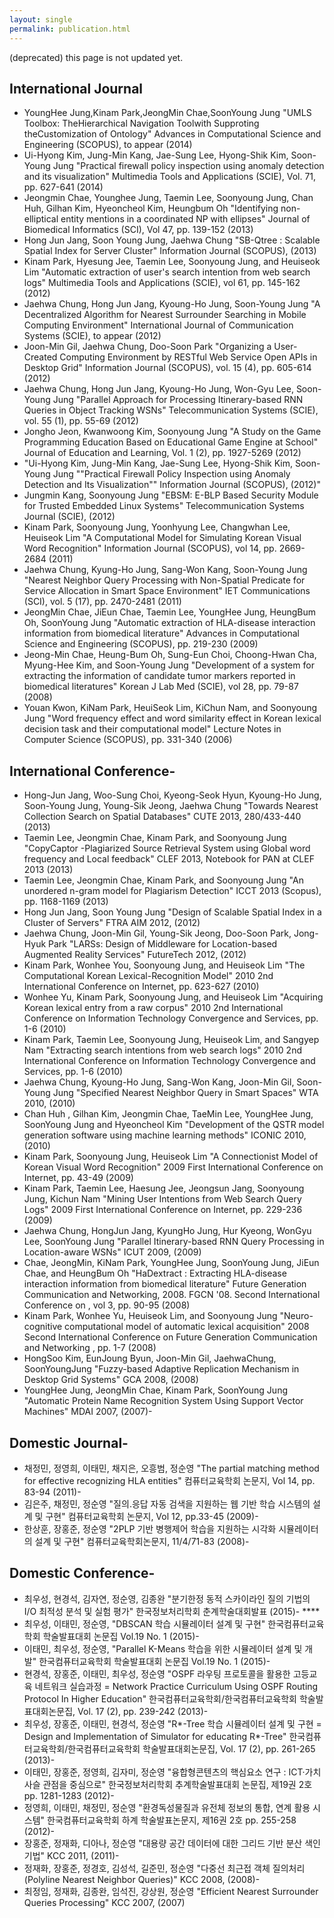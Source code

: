```yaml
---
layout: single
permalink: publication.html
---
```


(deprecated) this page is not updated yet.

## International Journal

- YoungHee Jung,Kinam Park,JeongMin Chae,SoonYoung Jung "UMLS Toolbox: TheHierarchical Navigation Toolwith Supproting theCustomization of Ontology" Advances in Computational Science and Engineering (SCOPUS), to appear (2014)
- Ui-Hyong Kim, Jung-Min Kang, Jae-Sung Lee, Hyong-Shik Kim, Soon-Young Jung "Practical firewall policy inspection using anomaly detection and its visualization" Multimedia Tools and Applications (SCIE), Vol. 71, pp. 627-641 (2014)
- Jeongmin Chae, Younghee Jung, Taemin Lee, Soonyoung Jung, Chan Huh, Gilhan Kim, Hyeoncheol Kim, Heungbum Oh "Identifying non-elliptical entity mentions in a coordinated NP with ellipses" Journal of Biomedical Informatics (SCI), Vol 47, pp. 139-152 (2013)
- Hong Jun Jang, Soon Young Jung, Jaehwa Chung "SB-Qtree : Scalable Spatial Index for Server Cluster" Information Journal (SCOPUS), (2013)
- Kinam Park, Hyesung Jee, Taemin Lee, Soonyoung Jung, and Heuiseok Lim "Automatic extraction of user's search intention from web search logs" Multimedia Tools and Applications (SCIE), vol 61, pp. 145-162 (2012)
- Jaehwa Chung, Hong Jun Jang, Kyoung-Ho Jung, Soon-Young Jung "A Decentralized Algorithm for Nearest Surrounder Searching in Mobile Computing Environment"  International Journal of Communication Systems (SCIE), to appear (2012)
- Joon-Min Gil, Jaehwa Chung, Doo-Soon Park "Organizing a User-Created Computing Environment by RESTful Web Service Open APIs in Desktop Grid" Information Journal (SCOPUS), vol. 15 (4), pp. 605-614 (2012)
- Jaehwa Chung, Hong Jun Jang, Kyoung-Ho Jung, Won-Gyu Lee, Soon-Young Jung "Parallel Approach for Processing Itinerary-based RNN Queries in Object Tracking WSNs" Telecommunication Systems (SCIE), vol. 55 (1), pp. 55-69 (2012)
- Jongho Jeon, Kwanwoong Kim, Soonyoung Jung "A Study on the Game Programming Education Based on Educational Game Engine at School" Journal of Education and Learning, Vol. 1 (2), pp. 1927-5269 (2012)
- "Ui-Hyong Kim, Jung-Min Kang, Jae-Sung Lee, Hyong-Shik Kim, Soon-Young Jung ""Practical Firewall Policy Inspection using Anomaly Detection and Its Visualization"" Information Journal (SCOPUS), (2012)"
- Jungmin Kang, Soonyoung Jung "EBSM: E-BLP Based Security Module for Trusted Embedded Linux Systems" Telecommunication Systems Journal (SCIE), (2012)
- Kinam Park, Soonyoung Jung, Yoonhyung Lee, Changwhan Lee, Heuiseok Lim "A Computational Model for Simulating Korean Visual Word Recognition" Information Journal (SCOPUS), vol 14, pp. 2669-2684 (2011)
- Jaehwa Chung, Kyung-Ho Jung, Sang-Won Kang, Soon-Young Jung "Nearest Neighbor Query Processing with Non-Spatial Predicate for Service Allocation in Smart Space Environment" IET Communications (SCI), vol. 5 (17), pp. 2470-2481 (2011)
- JeongMin Chae, JiEun Chae, Taemin Lee, YoungHee Jung, HeungBum Oh, SoonYoung Jung "Automatic extraction of HLA-disease interaction information from biomedical literature" Advances in Computational Science and Engineering (SCOPUS), pp. 219-230 (2009)
- Jeong-Min Chae, Heung-Bum Oh, Sung-Eun Choi, Choong-Hwan Cha, Myung-Hee Kim, and Soon-Young Jung "Development of a system for extracting the information of candidate tumor markers reported in biomedical literatures" Korean J Lab Med (SCIE), vol 28, pp. 79-87 (2008)
- Youan Kwon, KiNam Park, HeuiSeok Lim, KiChun Nam, and Soonyoung Jung "Word frequency effect and word similarity effect in Korean lexical decision task and their computational model" Lecture Notes in Computer Science (SCOPUS), pp. 331-340 (2006)

## International Conference- 

- Hong-Jun Jang, Woo-Sung Choi, Kyeong-Seok Hyun, Kyoung-Ho Jung, Soon-Young Jung, Young-Sik Jeong, Jaehwa Chung "Towards Nearest Collection Search on Spatial Databases" CUTE 2013, 280/433-440 (2013)
- Taemin Lee, Jeongmin Chae, Kinam Park, and Soonyoung Jung "CopyCaptor -Plagiarized Source Retrieval System using Global word frequency and Local feedback" CLEF 2013, Notebook for PAN at CLEF 2013 (2013)
- Taemin Lee, Jeongmin Chae, Kinam Park, and Soonyoung Jung "An unordered n-gram model for Plagiarism Detection" ICCT 2013 (Scopus), pp. 1168-1169 (2013)
- Hong Jun Jang, Soon Young Jung "Design of Scalable Spatial Index in a Cluster of Servers" FTRA AIM 2012, (2012)
- Jaehwa Chung, Joon-Min Gil, Young-Sik Jeong, Doo-Soon Park, Jong-Hyuk Park "LARSs: Design of Middleware for Location-based Augmented Reality Services" FutureTech 2012, (2012)
- Kinam Park, Wonhee You, Soonyoung Jung, and Heuiseok Lim "The Computational Korean Lexical-Recognition Model" 2010 2nd International Conference on Internet, pp. 623-627 (2010)
- Wonhee Yu, Kinam Park, Soonyoung Jung, and Heuiseok Lim "Acquiring Korean lexical entry from a raw corpus" 2010 2nd International Conference on Information Technology Convergence and Services, pp. 1-6 (2010)
- Kinam Park, Taemin Lee, Soonyoung Jung, Heuiseok Lim, and Sangyep Nam "Extracting search intentions from web search logs" 2010 2nd International Conference on Information Technology Convergence and Services, pp. 1-6 (2010)
- Jaehwa Chung, Kyoung-Ho Jung, Sang-Won Kang, Joon-Min Gil, Soon-Young Jung "Specified Nearest Neighbor Query in Smart Spaces" WTA 2010, (2010)
- Chan Huh , Gilhan Kim, Jeongmin Chae, TaeMin Lee, YoungHee Jung, SoonYoung Jung and Hyeoncheol Kim "Development of the QSTR model generation software using machine learning methods" ICONIC 2010, (2010)
- Kinam Park, Soonyoung Jung, Heuiseok Lim "A Connectionist Model of Korean Visual Word Recognition" 2009 First International Conference on Internet, pp. 43-49 (2009)
- Kinam Park, Taemin Lee, Haesung Jee, Jeongsun Jang, Soonyoung Jung, Kichun Nam "Mining User Intentions from Web Search Query Logs" 2009 First International Conference on Internet, pp. 229-236 (2009)
- Jaehwa Chung, HongJun Jang, KyungHo Jung, Hur Kyeong, WonGyu Lee, SoonYoung Jung "Parallel Itinerary-based RNN Query Processing in Location-aware WSNs" ICUT 2009, (2009)
- Chae, JeongMin, KiNam Park, YoungHee Jung, SoonYoung Jung, JiEun Chae, and HeungBum Oh "HaDextract : Extracting HLA-disease interaction information from biomedical literature" Future Generation Communication and Networking, 2008. FGCN '08. Second International Conference on , vol 3, pp. 90-95 (2008)
- Kinam Park, Wonhee Yu, Heuiseok Lim, and Soonyoung Jung "Neuro-cognitive computational model of automatic lexical acquisition" 2008 Second International Conference on Future Generation Communication and Networking , pp. 1-7 (2008)
- HongSoo Kim, EunJoung Byun, Joon-Min Gil, JaehwaChung, SoonYoungJung "Fuzzy-based Adaptive Replication Mechanism in Desktop Grid Systems" GCA 2008, (2008)
- YoungHee Jung, JeongMin Chae, Kinam Park, SoonYoung Jung "Automatic Protein Name Recognition System Using Support Vector Machines" MDAI 2007, (2007)- 

## Domestic Journal- 

- 채정민, 정영희, 이태민, 채지은, 오흥범, 정순영 "The partial matching method for effective recognizing HLA entities" 컴퓨터교육학회 논문지, Vol 14, pp. 83-94 (2011)- 
- 김은주, 채정민, 정순영 "질의․응답 자동 검색을 지원하는 웹 기반 학습 시스템의 설계 및 구현" 컴퓨터교육학회 논문지, Vol 12, pp.33-45 (2009)- 
- 한상훈, 장홍준, 정순영 "2PLP 기반 병행제어 학습을 지원하는 시각화 시뮬레이터의 설계 및 구현" 컴퓨터교육학회논문지, 11/4/71-83 (2008)- 

## Domestic Conference- 

- 최우성, 현경석, 김자연, 정순영, 김종완 "분기한정 동적 스카이라인 질의 기법의 I/O 최적성 분석 및 실험 평가" 한국정보처리학회 춘계학술대회발표 (2015)- ****
- 최우성, 이태민, 정순영, "DBSCAN 학습 시뮬레이터 설계 및 구현" 한국컴퓨터교육학회 학술발표대회 논문집 Vol.19 No. 1 (2015)- 
- 이태민, 최우성, 정순영, "Parallel K-Means 학습을 위한 시뮬레이터 설계 및 개발" 한국컴퓨터교육학회 학술발표대회 논문집 Vol.19 No. 1 (2015)- 
- 현경석, 장홍준, 이태민, 최우성, 정순영 "OSPF 라우팅 프로토콜을 활용한 고등교육 네트워크 실습과정 = Network Practice Curriculum Using OSPF Routing Protocol In Higher Education" 한국컴퓨터교육학회/한국컴퓨터교육학회 학술발표대회논문집, Vol. 17 (2), pp. 239-242 (2013)- 
- 최우성, 장홍준, 이태민, 현경석, 정순영 "R*-Tree 학습 시뮬레이터 설계 및 구현 = Design and Implementation of Simulator for educating R*-Tree" 한국컴퓨터교육학회/한국컴퓨터교육학회 학술발표대회논문집, Vol. 17 (2), pp. 261-265 (2013)- 
- 이태민, 장홍준, 정영희, 김자미, 정순영 "융합형콘텐츠의 핵심요소 연구 : ICT·가치사슬 관점을 중심으로" 한국정보처리학회 추계학술발표대회 논문집, 제19권 2호 pp. 1281-1283 (2012)- 
- 정영희, 이태민, 채정민, 정순영 "환경독성물질과 유전체 정보의 통합, 연계 활용 시스템" 한국컴퓨터교육학회 하계 학술발표논문지, 제16권 2호 pp. 255-258 (2012)- 
- 장홍준, 정재화, 디아나, 정순영 "대용량 공간 데이터에 대한 그리드 기반 분산 색인 기법" KCC 2011, (2011)- 
- 정재화, 장홍준, 정경호, 김성석, 길준민, 정순영 "다중선 최근접 객체 질의처리(Polyline Nearest Neighbor Queries)" KCC 2008, (2008)- 
- 최정임, 정재화, 김종완, 임석진, 강상원, 정순영 "Efficient Nearest Surrounder Queries Processing" KCC 2007, (2007)
